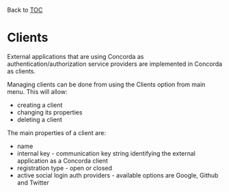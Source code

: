 Back to [TOC](../Readme.md)

# Clients

External applications that are using Concorda as authentication/authorization service providers are implemented in Concorda as clients.

Managing clients can be done from using the Clients option from main menu. This will allow:
* creating a client
* changing its properties
* deleting a client


The main properties of a client are:
* name
* internal key - communication key string identifying the external application as a Concorda client
* registration type - open or closed
* active social login auth providers - available options are Google, Github and Twitter
